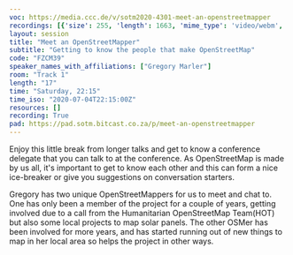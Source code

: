 ```yaml
---
voc: https://media.ccc.de/v/sotm2020-4301-meet-an-openstreetmapper
recordings: [{'size': 255, 'length': 1663, 'mime_type': 'video/webm', 'language': 'eng', 'filename': 'sotm2020-4301-eng-Meet_an_OpenStreetMapper_webm-hd.webm', 'state': 'new', 'folder': 'webm-hd', 'high_quality': True, 'width': 1920, 'height': 1080, 'updated_at': '2020-07-16T15:31:26.722+02:00', 'recording_url': 'https://cdn.media.ccc.de/events/sotm/2020/webm-hd/sotm2020-4301-eng-Meet_an_OpenStreetMapper_webm-hd.webm', 'url': 'https://media.ccc.de/public/recordings/47498', 'event_url': 'https://media.ccc.de/public/events/889f1201-b5e5-5c43-a0f1-c4646b39b58d', 'conference_url': 'https://media.ccc.de/public/conferences/sotm2020'}, {'size': 68, 'length': 1663, 'mime_type': 'video/mp4', 'language': 'eng', 'filename': 'sotm2020-4301-eng-Meet_an_OpenStreetMapper_sd.mp4', 'state': 'new', 'folder': 'h264-sd', 'high_quality': False, 'width': 720, 'height': 576, 'updated_at': '2020-07-16T15:10:56.012+02:00', 'recording_url': 'https://cdn.media.ccc.de/events/sotm/2020/h264-sd/sotm2020-4301-eng-Meet_an_OpenStreetMapper_sd.mp4', 'url': 'https://media.ccc.de/public/recordings/47497', 'event_url': 'https://media.ccc.de/public/events/889f1201-b5e5-5c43-a0f1-c4646b39b58d', 'conference_url': 'https://media.ccc.de/public/conferences/sotm2020'}, {'size': 25, 'length': 1663, 'mime_type': 'audio/mpeg', 'language': 'eng', 'filename': 'sotm2020-4301-eng-Meet_an_OpenStreetMapper_mp3.mp3', 'state': 'new', 'folder': 'mp3', 'high_quality': False, 'width': 0, 'height': 0, 'updated_at': '2020-07-16T15:10:07.229+02:00', 'recording_url': 'https://cdn.media.ccc.de/events/sotm/2020/mp3/sotm2020-4301-eng-Meet_an_OpenStreetMapper_mp3.mp3', 'url': 'https://media.ccc.de/public/recordings/47496', 'event_url': 'https://media.ccc.de/public/events/889f1201-b5e5-5c43-a0f1-c4646b39b58d', 'conference_url': 'https://media.ccc.de/public/conferences/sotm2020'}, {'size': 94, 'length': 1663, 'mime_type': 'video/webm', 'language': 'eng', 'filename': 'sotm2020-4301-eng-Meet_an_OpenStreetMapper_webm-sd.webm', 'state': 'new', 'folder': 'webm-sd', 'high_quality': False, 'width': 720, 'height': 576, 'updated_at': '2020-07-16T15:07:44.220+02:00', 'recording_url': 'https://cdn.media.ccc.de/events/sotm/2020/webm-sd/sotm2020-4301-eng-Meet_an_OpenStreetMapper_webm-sd.webm', 'url': 'https://media.ccc.de/public/recordings/47494', 'event_url': 'https://media.ccc.de/public/events/889f1201-b5e5-5c43-a0f1-c4646b39b58d', 'conference_url': 'https://media.ccc.de/public/conferences/sotm2020'}, {'size': 231, 'length': 1663, 'mime_type': 'video/mp4', 'language': 'eng', 'filename': 'sotm2020-4301-eng-Meet_an_OpenStreetMapper_hd.mp4', 'state': 'new', 'folder': 'h264-hd', 'high_quality': True, 'width': 1920, 'height': 1080, 'updated_at': '2020-07-16T14:50:23.896+02:00', 'recording_url': 'https://cdn.media.ccc.de/events/sotm/2020/h264-hd/sotm2020-4301-eng-Meet_an_OpenStreetMapper_hd.mp4', 'url': 'https://media.ccc.de/public/recordings/47491', 'event_url': 'https://media.ccc.de/public/events/889f1201-b5e5-5c43-a0f1-c4646b39b58d', 'conference_url': 'https://media.ccc.de/public/conferences/sotm2020'}]
layout: session
title: "Meet an OpenStreetMapper"
subtitle: "Getting to know the people that make OpenStreetMap"
code: "FZCM39"
speaker_names_with_affiliations: ["Gregory Marler"]
room: "Track 1"
length: "17"
time: "Saturday, 22:15"
time_iso: "2020-07-04T22:15:00Z"
resources: []
recording: True
pad: https://pad.sotm.bitcast.co.za/p/meet-an-openstreetmapper
---
```

Enjoy this little break from longer talks and get to know a conference delegate that you can talk to at the conference. As OpenStreetMap is made by us all, it's important to get to know each other and this can form a nice ice-breaker or give you suggestions on conversation starters.

Gregory has two unique OpenStreetMappers for us to meet and chat to. One has only been a member of the project for a couple of years, getting involved due to a call from the Humanitarian OpenStreetMap Team(HOT) but also some local projects to map solar panels. The other OSMer has been involved for more years, and has started running out of new things to map in her local area so helps the project in other ways.
